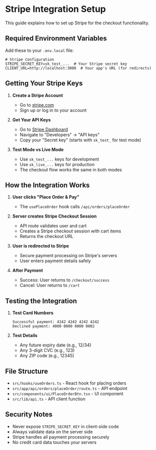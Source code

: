 # Stripe Integration Setup

This guide explains how to set up Stripe for the checkout functionality.

## Required Environment Variables

Add these to your `.env.local` file:

```env
# Stripe Configuration
STRIPE_SECRET_KEY=sk_test_...  # Your Stripe secret key
CLIENT_URL=http://localhost:3000  # Your app's URL (for redirects)
```

## Getting Your Stripe Keys

1. **Create a Stripe Account**
   - Go to [stripe.com](https://stripe.com)
   - Sign up or log in to your account

2. **Get Your API Keys**
   - Go to [Stripe Dashboard](https://dashboard.stripe.com)
   - Navigate to "Developers" → "API keys"
   - Copy your "Secret key" (starts with `sk_test_` for test mode)

3. **Test Mode vs Live Mode**
   - Use `sk_test_...` keys for development
   - Use `sk_live_...` keys for production
   - The checkout flow works the same in both modes

## How the Integration Works

1. **User clicks "Place Order & Pay"**
   - The `usePlaceOrder` hook calls `/api/orders/placeOrder`

2. **Server creates Stripe Checkout Session**
   - API route validates user and cart
   - Creates a Stripe checkout session with cart items
   - Returns the checkout URL

3. **User is redirected to Stripe**
   - Secure payment processing on Stripe's servers
   - User enters payment details safely

4. **After Payment**
   - Success: User returns to `/checkout/success`
   - Cancel: User returns to `/cart`

## Testing the Integration

1. **Test Card Numbers**
   ```
   Successful payment: 4242 4242 4242 4242
   Declined payment: 4000 0000 0000 0002
   ```

2. **Test Details**
   - Any future expiry date (e.g., 12/34)
   - Any 3-digit CVC (e.g., 123)
   - Any ZIP code (e.g., 12345)

## File Structure

- `src/hooks/useOrders.ts` - React hook for placing orders
- `src/app/api/orders/placeOrder/route.ts` - API endpoint
- `src/components/ui/PlaceOrderBtn.tsx` - UI component
- `src/lib/api.ts` - API client function

## Security Notes

- Never expose `STRIPE_SECRET_KEY` in client-side code
- Always validate data on the server side
- Stripe handles all payment processing securely
- No credit card data touches your servers
